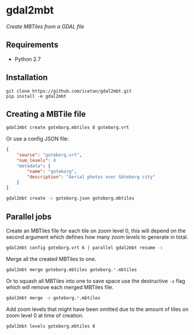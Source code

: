 # gdal2mbt

*Create MBTiles from a GDAL file*

## Requirements

- Python 2.7

## Installation

```
git clone https://github.com/icetan/gdal2mbt.git
pip install -e gdal2mbt
```

## Creating a MBTile file

```sh
gdal2mbt create goteborg.mbtiles 8 goteborg.vrt
```

Or use a config JSON file:

```json
{
    "source": "goteborg.vrt",
    "num_levels": 8
    "metadata": {
        "name": "goteborg",
        "description": "Aerial photos over Göteborg city"
    }
}
```

```sh
gdal2mbt create -c goteborg.json goteborg.mbtiles
```

## Parallel jobs

Create an MBTiles file for each tile on zoom level 0, this will depend on the
second argument which defines how many zoom levels to generate in total.

```sh
gdal2mbt config goteborg.vrt 6 | parallel gdal2mbt resume -c
```

Merge all the created MBTiles to one.

```sh
gdal2mbt merge goteborg.mbtiles goteborg.*.mbtiles
```

Or to squash all MBTiles into one to save space use the destructive `-s` flag
which will remove each merged MBTiles file.

```sh
gdal2mbt merge -s goteborg.*.mbtiles
```

Add zoom levels that might have been omitted due to the amount of tiles on zoom
level 0 at time of creation.

```sh
gdal2mbt levels goteborg.mbtiles 8
```
